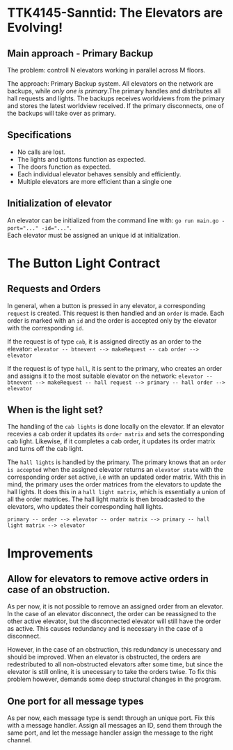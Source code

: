 # TTK4145-Sanntid: The Elevators are Evolving!

## Main approach - Primary Backup
The problem: controll N elevators working in parallel across M floors.

The approach: Primary Backup system. All elevators on the network are backups, while *only one is primary*.The primary handles and distributes all hall requests and lights. The backups receives worldviews from the primary and stores the latest worldview received. If the primary disconnects, one of the backups will take over as primary. 

## Specifications
- No calls are lost.
- The lights and buttons function as expected.
- The doors function as expected.
- Each individual elevator behaves sensibly and efficiently.
- Multiple elevators are more efficient than a single one

## Initialization of elevator
An elevator can be initialized from the command line with: `go run main.go -port="..." -id="..."`.  
Each elevator must be assigned an unique id at initialization.

# The Button Light Contract
## Requests and Orders
In general, when a button is pressed in any elevator, a corresponding `request` is created. This request is then handled and an `order` is made. Each order is marked with an `id` and the order is accepted only by the elevator with the corresponding `id`.

If the request is of type `cab`, it is assigned directly as an order to the elevator:
`elevator -- btnevent --> makeRequest -- cab order --> elevator`

If the request is of type `hall`, it is sent to the primary, who creates an order and assigns it to the most suitable elevator on the network:
`elevator -- btnevent --> makeRequest -- hall request --> primary -- hall order --> elevator`

## When is the light set?
The handling of the `cab lights` is done locally on the elevator. If an elevator recevies a cab order it updates its `order matrix` and sets the corresponding cab light. Likewise, if it completes a cab order, it updates its order matrix and turns off the cab light.

The `hall lights` is handled by the primary. The primary knows that an `order is accepted` when the assigned elevator returns an `elevator state` with the corresponding order set active, i.e with an updated order matrix. With this in mind, the primary uses the order matrices from the elevators to update the hall lights. It does this in a `hall light matrix`, which is essentially a union of all the order matrices. The hall light matrix is then broadcasted to the elevators, who updates their corresponding hall lights.

`primary -- order --> elevator -- order matrix --> primary -- hall light matrix --> elevator`

# Improvements
## Allow for elevators to remove active orders in case of an obstruction.
As per now, it is not possible to remove an assigned order from an elevator. In the case of an elevator disconnect, the order can be reassigned to the other active elevator, but the disconnected elevator will still have the order as active. This causes redundancy and is necessary in the case of a disconnect. 

However, in the case of an obstruction, this redundancy is unecessary and should be improved. When an elevator is obstructed, the orders are redestributed to all non-obstructed elevators after some time, but since the elevator is still online, it is unecessary to take the orders twise. To fix this problem however, demands some deep structural changes in the program.

## One port for all message types
As per now, each message type is sendt through an unique port. Fix this with a message handler. Assign all messages an ID, send them through the same port, and let the message handler assign the message to the right channel.